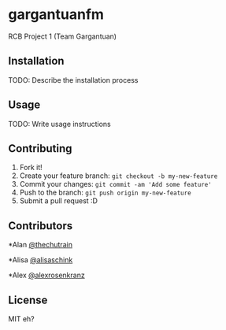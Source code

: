 # gargantuanfm
RCB Project 1 (Team Gargantuan)

## Installation

TODO: Describe the installation process

## Usage

TODO: Write usage instructions

## Contributing

1. Fork it!
2. Create your feature branch: `git checkout -b my-new-feature`
3. Commit your changes: `git commit -am 'Add some feature'`
4. Push to the branch: `git push origin my-new-feature`
5. Submit a pull request :D


## Contributors

*Alan [@thechutrain](https://github.com/thechutrain)

*Alisa [@alisaschink](https://github.com/alisaschink)

*Alex [@alexrosenkranz](https://github.com/alexrosenkranz)

## License

MIT eh?